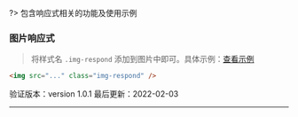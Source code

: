 ?> 包含响应式相关的功能及使用示例

### 图片响应式

> 将样式名 `.img-respond` 添加到图片中即可。具体示例：[查看示例](https://www.blogui.cn/design/view.html?pageurl=https://www.blogui.cn/examples/respond-img.html)

```html
<img src="..." class="img-respond" />
```

<!-- 
### 表格响应式

> 后续增加... 具体示例：[查看示例](https)

```html
<table class="table-respond">
    ....
</table>
```
-->

验证版本：version 1.0.1
最后更新：2022-02-03

---
